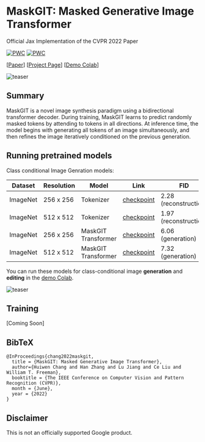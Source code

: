 # MaskGIT: Masked Generative Image Transformer
Official Jax Implementation of the CVPR 2022 Paper

[![PWC](https://img.shields.io/endpoint.svg?url=https://paperswithcode.com/badge/maskgit-masked-generative-image-transformer/image-generation-on-imagenet-512x512)](https://paperswithcode.com/sota/image-generation-on-imagenet-512x512?p=maskgit-masked-generative-image-transformer)
[![PWC](https://img.shields.io/endpoint.svg?url=https://paperswithcode.com/badge/maskgit-masked-generative-image-transformer/image-generation-on-imagenet-256x256)](https://paperswithcode.com/sota/image-generation-on-imagenet-256x256?p=maskgit-masked-generative-image-transformer)

[[Paper](https://arxiv.org/abs/2202.04200)] [[Project Page](https://masked-generative-image-transformer.github.io/)] [[Demo Colab](https://colab.research.google.com/github/zengxianyu/maskgit/blob/main/MaskGIT_demo.ipynb)]

![teaser](imgs/teaser.png)

## Summary
MaskGIT is a novel image synthesis paradigm using a bidirectional transformer decoder. During training, MaskGIT learns to predict randomly masked tokens by attending to tokens in all directions. At inference time, the model begins with generating all tokens of an image simultaneously, and then refines the image iteratively conditioned on the previous generation. 

## Running pretrained models

Class conditional Image Genration models:

| Dataset  | Resolution | Model | Link | FID |
| ------------- | ------------- | ------------- | ------------- | ------------- |
| ImageNet  | 256 x 256 | Tokenizer | [checkpoint](https://storage.googleapis.com/maskgit-public/checkpoints/tokenizer_imagenet256_checkpoint)| 2.28 (reconstruction) |
| ImageNet  | 512 x 512 | Tokenizer | [checkpoint](https://storage.googleapis.com/maskgit-public/checkpoints/tokenizer_imagenet512_checkpoint)| 1.97 (reconstruction) |
| ImageNet  | 256 x 256 | MaskGIT Transformer |[checkpoint](https://storage.googleapis.com/maskgit-public/checkpoints/maskgit_imagenet256_checkpoint)| 6.06 (generation) |
| ImageNet  | 512 x 512 | MaskGIT Transformer | [checkpoint](https://storage.googleapis.com/maskgit-public/checkpoints/maskgit_imagenet512_checkpoint) | 7.32 (generation) |

You can run these models for class-conditional image **generation** and **editing** in the [demo Colab](https://colab.research.google.com/github/google-research/maskgit/blob/main/MaskGIT_demo.ipynb).

![teaser](imgs/class-conditional-teaser-small.png)

## Training
[Coming Soon]


## BibTeX

```
@InProceedings{chang2022maskgit,
  title = {MaskGIT: Masked Generative Image Transformer},
  author={Huiwen Chang and Han Zhang and Lu Jiang and Ce Liu and William T. Freeman},
  booktitle = {The IEEE Conference on Computer Vision and Pattern Recognition (CVPR)},
  month = {June},
  year = {2022}
}
```

## Disclaimer

This is not an officially supported Google product.
